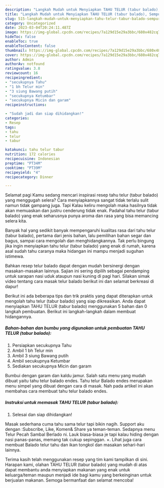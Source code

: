 ```yaml
---
description: "Langkah Mudah untuk Menyiapkan TAHU TELUR (tabur balado), Sempurna"
title: "Langkah Mudah untuk Menyiapkan TAHU TELUR (tabur balado), Sempurna"
slug: 515-langkah-mudah-untuk-menyiapkan-tahu-telur-tabur-balado-sempurna
category: Uncategorized
date: 2023-03-04T20:24:11.487Z
image: https://img-global.cpcdn.com/recipes/7a129d15e29a3bbc/680x482cq70/tahu-telur-tabur-balado-foto-resep-utama.jpg
hideToc: false
enableToc: true
enableTocContent: false
thumbnail: https://img-global.cpcdn.com/recipes/7a129d15e29a3bbc/680x482cq70/tahu-telur-tabur-balado-foto-resep-utama.jpg
cover: https://img-global.cpcdn.com/recipes/7a129d15e29a3bbc/680x482cq70/tahu-telur-tabur-balado-foto-resep-utama.jpg
author: Admin
authorAv: notfound
ratingvalue: 3.8
reviewcount: 16
recipeingredient:
- "secukupnya Tahu"
- "1 bh Telur min"
- "3 siung Bawang putih"
- "secukupnya Ketumbar"
- "secukupnya Micin dan garam"
recipeinstructions:

- "Sudah jadi dan siap dihidangkan!"
categories:
- Resep
tags:
- tahu
- telur
- tabur

katakunci: tahu telur tabur 
nutrition: 172 calories
recipecuisine: Indonesian
preptime: "PT34M"
cooktime: "PT39M"
recipeyield: "4"
recipecategory: Dinner

---
```



Selamat pagi Kamu sedang mencari inspirasi resep tahu telur (tabur balado) yang menggugah selera? Cara menyiapkannya sangat tidak terlalu sulit namun tidak gampang juga. Tapi Kalau keliru mengolah maka hasilnya tidak akan memuaskan dan justru cenderung tidak enak. Padahal tahu telur (tabur balado) yang enak seharusnya punya aroma dan rasa yang bisa memancing selera kita.


Banyak hal yang sedikit banyak mempengaruhi kualitas rasa dari tahu telur (tabur balado), pertama dari jenis bahan, lalu pemilihan bahan segar dan bagus, sampai cara mengolah dan menghidangkannya. Tak perlu bingung jika ingin menyiapkan tahu telur (tabur balado) yang enak di rumah, karena asal sudah tahu caranya maka hidangan ini mampu menjadi suguhan istimewa.

Bahkan resep telur balado dapat dengan mudah bersinergi dengan masakan-masakan lainnya. Sajian ini sering dipilih sebagai pendamping untuk sarapan nasi uduk ataupun nasi kuning di pagi hari. Silakan simak video tentang cara masak telur balado berikut ini dan selamat berkreasi di dapur!


Berikut ini ada beberapa tips dan trik praktis yang dapat diterapkan untuk mengolah tahu telur (tabur balado) yang siap dikreasikan. Anda dapat menyiapkan TAHU TELUR (tabur balado) menggunakan 5 bahan dan 0 langkah pembuatan. Berikut ini langkah-langkah dalam membuat hidangannya.

<!--inarticleads1-->

##### Bahan-bahan dan bumbu yang digunakan untuk pembuatan TAHU TELUR (tabur balado):

1. Persiapkan secukupnya Tahu
1. Ambil 1 bh Telur min
1. Ambil 3 siung Bawang putih
1. Ambil secukupnya Ketumbar
1. Sediakan secukupnya Micin dan garam


Bumbui dengan garam dan kaldu jamur. Salah satu menu yang mudah dibuat yaitu tahu telur balado endes. Tahu telur Balado endes merupakan menu simpel yang dibuat dengan cara di masak. Nah pada artikel ini akan membahas cara membuat tahu telur balado endes. 

<!--inarticleads2-->

##### Instruksi untuk memasak TAHU TELUR (tabur balado):


1. Selesai dan siap dihidangkan!

Masak sederhana cuma tahu sama telur tapi bikin nagih. Support aku dengan :Subscribe, Like, Komen&amp; Share ya teman-teman. Sedapnya menu Telur Pecah Sambal Berlado ni. Lauk biasa-biasa je tapi kalau hiding dengan nasi panas-panas, memang tak cukup sepinggan. ×. Lihat juga cara membuat Balado telur tahu dan ikan tongkol dan masakan sehari-hari lainnya. 

Terima kasih telah menggunakan resep yang tim kami tampilkan di sini. Harapan kami, olahan TAHU TELUR (tabur balado) yang mudah di atas dapat membantu anda menyiapkan makanan yang enak untuk keluarga/teman maupun menjadi ide bagi kamu yang berkeinginan untuk berjualan makanan. Semoga bermanfaat dan selamat mencoba!
